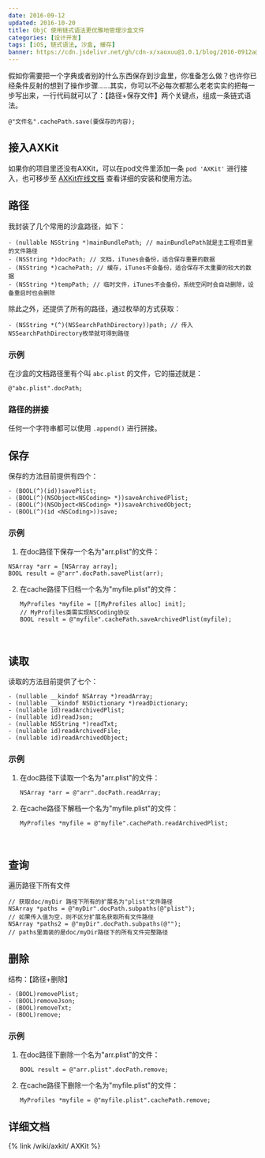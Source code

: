 ```yaml
---
date: 2016-09-12
updated: 2016-10-20
title: ObjC 使用链式语法更优雅地管理沙盒文件
categories: [设计开发]
tags: [iOS, 链式语法, 沙盒, 缓存]
banner: https://cdn.jsdelivr.net/gh/cdn-x/xaoxuu@1.0.1/blog/2016-0912a@1x.svg
---
```


假如你需要把一个字典或者别的什么东西保存到沙盒里，你准备怎么做？也许你已经条件反射的想到了操作步骤……其实，你可以不必每次都那么老老实实的把每一步写出来，一行代码就可以了：【路径+保存文件】两个关键点，组成一条链式语法。

<!-- more -->

```objc
@"文件名".cachePath.save(要保存的内容);
```


## 接入AXKit

如果你的项目里还没有AXKit，可以在pod文件里添加一条 `pod 'AXKit'` 进行接入，也可移步至 [AXKit在线文档](https://xaoxuu.com/wiki/axkit) 查看详细的安装和使用方法。



## 路径

我封装了几个常用的沙盒路径，如下：

```objc
- (nullable NSString *)mainBundlePath; // mainBundlePath就是主工程项目里的文件路径
- (NSString *)docPath; // 文档，iTunes会备份，适合保存重要的数据
- (NSString *)cachePath; // 缓存，iTunes不会备份，适合保存不太重要的较大的数据
- (NSString *)tempPath; // 临时文件，iTunes不会备份，系统空闲时会自动删除，设备重启时也会删除
```

除此之外，还提供了所有的路径，通过枚举的方式获取：

```objc
- (NSString *(^)(NSSearchPathDirectory))path; // 传入NSSearchPathDirectory枚举就可得到路径
```

### 示例

在沙盒的文档路径里有个叫 `abc.plist` 的文件，它的描述就是：

```objc
@"abc.plist".docPath;
```



### 路径的拼接

任何一个字符串都可以使用 `.append()` 进行拼接。





## 保存

保存的方法目前提供有四个：

```objc
- (BOOL(^)(id))savePlist;
- (BOOL(^)(NSObject<NSCoding> *))saveArchivedPlist;
- (BOOL(^)(NSObject<NSCoding> *))saveArchivedObject;
- (BOOL(^)(id <NSCoding>))save;
```

### 示例

1. 在doc路径下保存一个名为"arr.plist"的文件：

  ```objc
  NSArray *arr = [NSArray array];
  BOOL result = @"arr".docPath.savePlist(arr);
  ```

2. 在cache路径下归档一个名为"myfile.plist"的文件：

   ```objc
   MyProfiles *myfile = [[MyProfiles alloc] init];
   // MyProfiles类需实现NSCoding协议
   BOOL result = @"myfile".cachePath.saveArchivedPlist(myfile);
   ```

   ​



## 读取

读取的方法目前提供了七个：

```objc
- (nullable __kindof NSArray *)readArray;
- (nullable __kindof NSDictionary *)readDictionary;
- (nullable id)readArchivedPlist;
- (nullable id)readJson;
- (nullable NSString *)readTxt;
- (nullable id)readArchivedFile;
- (nullable id)readArchivedObject;
```

### 示例

1. 在doc路径下读取一个名为"arr.plist"的文件：

   ```objc
   NSArray *arr = @"arr".docPath.readArray;
   ```

2. 在cache路径下解档一个名为"myfile.plist"的文件：

   ```objc
   MyProfiles *myfile = @"myfile".cachePath.readArchivedPlist;
   ```

   ​

## 查询

遍历路径下所有文件

```objc
// 获取doc/myDir 路径下所有的扩展名为"plist"文件路径
NSArray *paths = @"myDir".docPath.subpaths(@"plist");
// 如果传入值为空，则不区分扩展名获取所有文件路径
NSArray *paths2 = @"myDir".docPath.subpaths(@"");
// paths里面装的是doc/myDir路径下的所有文件完整路径
```



## 删除

结构：【路径+删除】

```objc
- (BOOL)removePlist;
- (BOOL)removeJson;
- (BOOL)removeTxt;
- (BOOL)remove;
```

### 示例

1. 在doc路径下删除一个名为"arr.plist"的文件：

   ```objc
   BOOL result = @"arr.plist".docPath.remove;
   ```

2. 在cache路径下删除一个名为"myfile.plist"的文件：

   ```objc
   MyProfiles *myfile = @"myfile.plist".cachePath.remove;
   ```



## 详细文档

{% link /wiki/axkit/ AXKit %}
